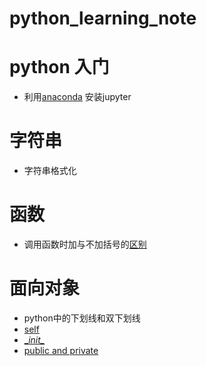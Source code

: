 # python_learning_note
# python 入门
  * 利用[anaconda](https://github.com/xiao7462/python_learning_note/blob/master/anaconda.md) 安装jupyter
  
# 字符串
 * 字符串格式化

# 函数
 * 调用函数时加与不加括号的[区别](https://github.com/xiao7462/python_learning_note/blob/master/function/self.ipynb)
# 面向对象
 * python中的下划线和双下划线
 * [self](https://github.com/xiao7462/python_learning_note/blob/master/OOP/self.ipynb)
 * [\__init\__ ](https://github.com/xiao7462/python_learning_note/blob/master/OOP/__init__.ipynb)
 * [public and private](https://github.com/xiao7462/python_learning_note/blob/master/OOP/public%20and%20private.ipynb)
